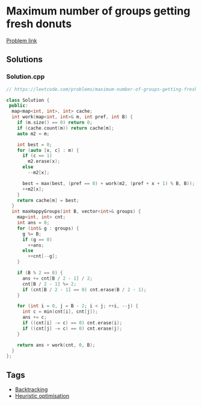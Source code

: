 # Maximum number of groups getting fresh donuts

[Problem link](https://leetcode.com/problems/maximum-number-of-groups-getting-fresh-donuts)

## Solutions


### Solution.cpp
```cpp
// https://leetcode.com/problems/maximum-number-of-groups-getting-fresh-donuts

class Solution {
 public:
  map<map<int, int>, int> cache;
  int work(map<int, int>& m, int pref, int B) {
    if (m.size() == 0) return 0;
    if (cache.count(m)) return cache[m];
    auto m2 = m;

    int best = 0;
    for (auto [x, c] : m) {
      if (c == 1)
        m2.erase(x);
      else
        --m2[x];

      best = max(best, (pref == 0) + work(m2, (pref + x + 1) % B, B));
      ++m2[x];
    }
    return cache[m] = best;
  }
  int maxHappyGroups(int B, vector<int>& groups) {
    map<int, int> cnt;
    int ans = 0;
    for (int& g : groups) {
      g %= B;
      if (g == 0)
        ++ans;
      else
        ++cnt[--g];
    }

    if (B % 2 == 0) {
      ans += cnt[B / 2 - 1] / 2;
      cnt[B / 2 - 1] %= 2;
      if (cnt[B / 2 - 1] == 0) cnt.erase(B / 2 - 1);
    }

    for (int i = 0, j = B - 2; i < j; ++i, --j) {
      int c = min(cnt[i], cnt[j]);
      ans += c;
      if ((cnt[i] -= c) == 0) cnt.erase(i);
      if ((cnt[j] -= c) == 0) cnt.erase(j);
    }

    return ans + work(cnt, 0, B);
  }
};
```
## Tags

* [Backtracking](/README.md#Backtracking)
* [Heuristic optimisation](/README.md#Heuristic_optimisation)

